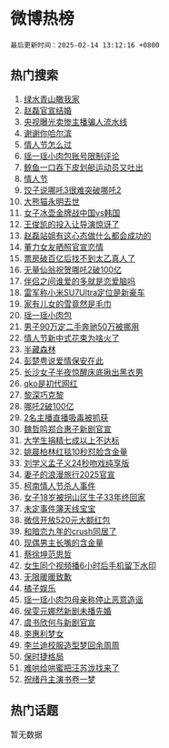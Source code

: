 # 微博热榜

`最后更新时间：2025-02-14 13:12:16 +0800`

## 热门搜索

1. [绿水青山瞰我家](https://m.weibo.cn/search?containerid=100103type%3D1%26t%3D10%26q%3D%23%E7%BB%BF%E6%B0%B4%E9%9D%92%E5%B1%B1%E7%9E%B0%E6%88%91%E5%AE%B6%23&stream_entry_id=51&isnewpage=1&extparam=seat%3D1%26cate%3D10103%26q%3D%2523%25E7%25BB%25BF%25E6%25B0%25B4%25E9%259D%2592%25E5%25B1%25B1%25E7%259E%25B0%25E6%2588%2591%25E5%25AE%25B6%2523%26pos%3D0%26stream_entry_id%3D51%26c_type%3D51%26filter_type%3Drealtimehot%26dgr%3D0%26display_time%3D1739509935%26pre_seqid%3D17395099354600233775144)
1. [赵磊官宣结婚](https://m.weibo.cn/search?containerid=100103type%3D1%26t%3D10%26q%3D%23%E8%B5%B5%E7%A3%8A%E5%AE%98%E5%AE%A3%E7%BB%93%E5%A9%9A%23&stream_entry_id=31&isnewpage=1&extparam=seat%3D1%26cate%3D5001%26q%3D%2523%25E8%25B5%25B5%25E7%25A3%258A%25E5%25AE%2598%25E5%25AE%25A3%25E7%25BB%2593%25E5%25A9%259A%2523%26realpos%3D1%26dgr%3D0%26stream_entry_id%3D31%26flag%3D4%26pos%3D0%26filter_type%3Drealtimehot%26lcate%3D5001%26c_type%3D31%26band_rank%3D1%26display_time%3D1739509935%26pre_seqid%3D17395099354600233775144)
1. [央视曝光卖惨主播骗人流水线](https://m.weibo.cn/search?containerid=100103type%3D1%26t%3D10%26q%3D%23%E5%A4%AE%E8%A7%86%E6%9B%9D%E5%85%89%E5%8D%96%E6%83%A8%E4%B8%BB%E6%92%AD%E9%AA%97%E4%BA%BA%E6%B5%81%E6%B0%B4%E7%BA%BF%23&stream_entry_id=31&isnewpage=1&extparam=seat%3D1%26cate%3D5001%26q%3D%2523%25E5%25A4%25AE%25E8%25A7%2586%25E6%259B%259D%25E5%2585%2589%25E5%258D%2596%25E6%2583%25A8%25E4%25B8%25BB%25E6%2592%25AD%25E9%25AA%2597%25E4%25BA%25BA%25E6%25B5%2581%25E6%25B0%25B4%25E7%25BA%25BF%2523%26realpos%3D2%26dgr%3D0%26stream_entry_id%3D31%26flag%3D0%26pos%3D1%26filter_type%3Drealtimehot%26lcate%3D5001%26c_type%3D31%26band_rank%3D2%26display_time%3D1739509935%26pre_seqid%3D17395099354600233775144)
1. [谢谢你哈尔滨](https://m.weibo.cn/search?containerid=100103type%3D1%26t%3D10%26q%3D%23%E8%B0%A2%E8%B0%A2%E4%BD%A0%E5%93%88%E5%B0%94%E6%BB%A8%23&stream_entry_id=31&isnewpage=1&extparam=seat%3D1%26cate%3D5001%26q%3D%2523%25E8%25B0%25A2%25E8%25B0%25A2%25E4%25BD%25A0%25E5%2593%2588%25E5%25B0%2594%25E6%25BB%25A8%2523%26realpos%3D3%26dgr%3D0%26stream_entry_id%3D31%26flag%3D0%26pos%3D2%26filter_type%3Drealtimehot%26lcate%3D5001%26c_type%3D31%26band_rank%3D3%26display_time%3D1739509935%26pre_seqid%3D17395099354600233775144)
1. [情人节怎么过](https://m.weibo.cn/search?containerid=100103type%3D1%26t%3D10%26q%3D%23%E6%83%85%E4%BA%BA%E8%8A%82%E6%80%8E%E4%B9%88%E8%BF%87%23&stream_entry_id=31&isnewpage=1&extparam=seat%3D1%26cate%3D5001%26q%3D%2523%25E6%2583%2585%25E4%25BA%25BA%25E8%258A%2582%25E6%2580%258E%25E4%25B9%2588%25E8%25BF%2587%2523%26is_ad_pos%3D1%26stream_entry_id%3D31%26adid%3D275812%26c_type%3D31%26pos%3D3%26dgr%3D0%26lcate%3D5001%26filter_type%3Drealtimehot%26band_rank%3D4%26display_time%3D1739509935%26pre_seqid%3D17395099354600233775144)
1. [瑶一瑶小肉包账号限制评论](https://m.weibo.cn/search?containerid=100103type%3D1%26t%3D10%26q%3D%23%E7%91%B6%E4%B8%80%E7%91%B6%E5%B0%8F%E8%82%89%E5%8C%85%E8%B4%A6%E5%8F%B7%E9%99%90%E5%88%B6%E8%AF%84%E8%AE%BA%23&stream_entry_id=31&isnewpage=1&extparam=seat%3D1%26cate%3D5001%26q%3D%2523%25E7%2591%25B6%25E4%25B8%2580%25E7%2591%25B6%25E5%25B0%258F%25E8%2582%2589%25E5%258C%2585%25E8%25B4%25A6%25E5%258F%25B7%25E9%2599%2590%25E5%2588%25B6%25E8%25AF%2584%25E8%25AE%25BA%2523%26realpos%3D4%26dgr%3D0%26stream_entry_id%3D31%26flag%3D1%26pos%3D4%26filter_type%3Drealtimehot%26lcate%3D5001%26c_type%3D31%26band_rank%3D4%26display_time%3D1739509935%26pre_seqid%3D17395099354600233775144)
1. [鲸鱼一口吞下皮划艇运动员又吐出](https://m.weibo.cn/search?containerid=100103type%3D1%26t%3D10%26q%3D%23%E9%B2%B8%E9%B1%BC%E4%B8%80%E5%8F%A3%E5%90%9E%E4%B8%8B%E7%9A%AE%E5%88%92%E8%89%87%E8%BF%90%E5%8A%A8%E5%91%98%E5%8F%88%E5%90%90%E5%87%BA%23&stream_entry_id=31&isnewpage=1&extparam=seat%3D1%26cate%3D5001%26q%3D%2523%25E9%25B2%25B8%25E9%25B1%25BC%25E4%25B8%2580%25E5%258F%25A3%25E5%2590%259E%25E4%25B8%258B%25E7%259A%25AE%25E5%2588%2592%25E8%2589%2587%25E8%25BF%2590%25E5%258A%25A8%25E5%2591%2598%25E5%258F%2588%25E5%2590%2590%25E5%2587%25BA%2523%26realpos%3D5%26dgr%3D0%26stream_entry_id%3D31%26flag%3D1%26pos%3D5%26filter_type%3Drealtimehot%26lcate%3D5001%26c_type%3D31%26band_rank%3D5%26display_time%3D1739509935%26pre_seqid%3D17395099354600233775144)
1. [情人节](https://m.weibo.cn/search?containerid=100103type%3D1%26t%3D10%26q%3D%E6%83%85%E4%BA%BA%E8%8A%82&stream_entry_id=31&isnewpage=1&extparam=seat%3D1%26cate%3D5001%26q%3D%25E6%2583%2585%25E4%25BA%25BA%25E8%258A%2582%26realpos%3D6%26dgr%3D0%26stream_entry_id%3D31%26flag%3D16%26pos%3D6%26filter_type%3Drealtimehot%26lcate%3D5001%26c_type%3D31%26band_rank%3D6%26display_time%3D1739509935%26pre_seqid%3D17395099354600233775144)
1. [饺子说哪吒3很难突破哪吒2](https://m.weibo.cn/search?containerid=100103type%3D1%26t%3D10%26q%3D%23%E9%A5%BA%E5%AD%90%E8%AF%B4%E5%93%AA%E5%90%923%E5%BE%88%E9%9A%BE%E7%AA%81%E7%A0%B4%E5%93%AA%E5%90%922%23&stream_entry_id=31&isnewpage=1&extparam=seat%3D1%26cate%3D5001%26q%3D%2523%25E9%25A5%25BA%25E5%25AD%2590%25E8%25AF%25B4%25E5%2593%25AA%25E5%2590%25923%25E5%25BE%2588%25E9%259A%25BE%25E7%25AA%2581%25E7%25A0%25B4%25E5%2593%25AA%25E5%2590%25922%2523%26realpos%3D7%26dgr%3D0%26stream_entry_id%3D31%26flag%3D2%26pos%3D7%26filter_type%3Drealtimehot%26lcate%3D5001%26c_type%3D31%26band_rank%3D7%26display_time%3D1739509935%26pre_seqid%3D17395099354600233775144)
1. [大熊猫永明去世](https://m.weibo.cn/search?containerid=100103type%3D1%26t%3D10%26q%3D%23%E5%A4%A7%E7%86%8A%E7%8C%AB%E6%B0%B8%E6%98%8E%E5%8E%BB%E4%B8%96%23&stream_entry_id=31&isnewpage=1&extparam=seat%3D1%26cate%3D5001%26q%3D%2523%25E5%25A4%25A7%25E7%2586%258A%25E7%258C%25AB%25E6%25B0%25B8%25E6%2598%258E%25E5%258E%25BB%25E4%25B8%2596%2523%26realpos%3D8%26dgr%3D0%26stream_entry_id%3D31%26flag%3D1%26pos%3D8%26filter_type%3Drealtimehot%26lcate%3D5001%26c_type%3D31%26band_rank%3D8%26display_time%3D1739509935%26pre_seqid%3D17395099354600233775144)
1. [女子冰壶金牌战中国vs韩国](https://m.weibo.cn/search?containerid=100103type%3D1%26t%3D10%26q%3D%23%E5%A5%B3%E5%AD%90%E5%86%B0%E5%A3%B6%E9%87%91%E7%89%8C%E6%88%98%E4%B8%AD%E5%9B%BDvs%E9%9F%A9%E5%9B%BD%23&stream_entry_id=31&isnewpage=1&extparam=seat%3D1%26cate%3D5001%26q%3D%2523%25E5%25A5%25B3%25E5%25AD%2590%25E5%2586%25B0%25E5%25A3%25B6%25E9%2587%2591%25E7%2589%258C%25E6%2588%2598%25E4%25B8%25AD%25E5%259B%25BDvs%25E9%259F%25A9%25E5%259B%25BD%2523%26realpos%3D9%26dgr%3D0%26stream_entry_id%3D31%26flag%3D1%26pos%3D9%26filter_type%3Drealtimehot%26lcate%3D5001%26c_type%3D31%26band_rank%3D9%26display_time%3D1739509935%26pre_seqid%3D17395099354600233775144)
1. [王俊凯的投入让导演惊讶了](https://m.weibo.cn/search?containerid=100103type%3D1%26t%3D10%26q%3D%23%E7%8E%8B%E4%BF%8A%E5%87%AF%E7%9A%84%E6%8A%95%E5%85%A5%E8%AE%A9%E5%AF%BC%E6%BC%94%E6%83%8A%E8%AE%B6%E4%BA%86%23&stream_entry_id=31&isnewpage=1&extparam=seat%3D1%26cate%3D5001%26q%3D%2523%25E7%258E%258B%25E4%25BF%258A%25E5%2587%25AF%25E7%259A%2584%25E6%258A%2595%25E5%2585%25A5%25E8%25AE%25A9%25E5%25AF%25BC%25E6%25BC%2594%25E6%2583%258A%25E8%25AE%25B6%25E4%25BA%2586%2523%26realpos%3D10%26dgr%3D0%26stream_entry_id%3D31%26flag%3D1%26pos%3D10%26filter_type%3Drealtimehot%26lcate%3D5001%26c_type%3D31%26band_rank%3D10%26display_time%3D1739509935%26pre_seqid%3D17395099354600233775144)
1. [赵磊站姐有这心态做什么都会成功的](https://m.weibo.cn/search?containerid=100103type%3D1%26t%3D10%26q%3D%23%E8%B5%B5%E7%A3%8A%E7%AB%99%E5%A7%90%E6%9C%89%E8%BF%99%E5%BF%83%E6%80%81%E5%81%9A%E4%BB%80%E4%B9%88%E9%83%BD%E4%BC%9A%E6%88%90%E5%8A%9F%E7%9A%84%23&stream_entry_id=31&isnewpage=1&extparam=seat%3D1%26cate%3D5001%26q%3D%2523%25E8%25B5%25B5%25E7%25A3%258A%25E7%25AB%2599%25E5%25A7%2590%25E6%259C%2589%25E8%25BF%2599%25E5%25BF%2583%25E6%2580%2581%25E5%2581%259A%25E4%25BB%2580%25E4%25B9%2588%25E9%2583%25BD%25E4%25BC%259A%25E6%2588%2590%25E5%258A%259F%25E7%259A%2584%2523%26realpos%3D11%26dgr%3D0%26stream_entry_id%3D31%26flag%3D1%26pos%3D11%26filter_type%3Drealtimehot%26lcate%3D5001%26c_type%3D31%26band_rank%3D11%26display_time%3D1739509935%26pre_seqid%3D17395099354600233775144)
1. [董力女友晒照官宣恋情](https://m.weibo.cn/search?containerid=100103type%3D1%26t%3D10%26q%3D%23%E8%91%A3%E5%8A%9B%E5%A5%B3%E5%8F%8B%E6%99%92%E7%85%A7%E5%AE%98%E5%AE%A3%E6%81%8B%E6%83%85%23&stream_entry_id=31&isnewpage=1&extparam=seat%3D1%26cate%3D5001%26q%3D%2523%25E8%2591%25A3%25E5%258A%259B%25E5%25A5%25B3%25E5%258F%258B%25E6%2599%2592%25E7%2585%25A7%25E5%25AE%2598%25E5%25AE%25A3%25E6%2581%258B%25E6%2583%2585%2523%26realpos%3D12%26dgr%3D0%26stream_entry_id%3D31%26flag%3D1%26pos%3D12%26filter_type%3Drealtimehot%26lcate%3D5001%26c_type%3D31%26band_rank%3D12%26display_time%3D1739509935%26pre_seqid%3D17395099354600233775144)
1. [票房破百亿后找不到太乙真人了](https://m.weibo.cn/search?containerid=100103type%3D1%26t%3D10%26q%3D%23%E7%A5%A8%E6%88%BF%E7%A0%B4%E7%99%BE%E4%BA%BF%E5%90%8E%E6%89%BE%E4%B8%8D%E5%88%B0%E5%A4%AA%E4%B9%99%E7%9C%9F%E4%BA%BA%E4%BA%86%23&stream_entry_id=31&isnewpage=1&extparam=seat%3D1%26cate%3D5001%26q%3D%2523%25E7%25A5%25A8%25E6%2588%25BF%25E7%25A0%25B4%25E7%2599%25BE%25E4%25BA%25BF%25E5%2590%258E%25E6%2589%25BE%25E4%25B8%258D%25E5%2588%25B0%25E5%25A4%25AA%25E4%25B9%2599%25E7%259C%259F%25E4%25BA%25BA%25E4%25BA%2586%2523%26realpos%3D13%26dgr%3D0%26stream_entry_id%3D31%26flag%3D2%26pos%3D13%26filter_type%3Drealtimehot%26lcate%3D5001%26c_type%3D31%26band_rank%3D13%26display_time%3D1739509935%26pre_seqid%3D17395099354600233775144)
1. [无量仙翁祝贺哪吒2破100亿](https://m.weibo.cn/search?containerid=100103type%3D1%26t%3D10%26q%3D%23%E6%97%A0%E9%87%8F%E4%BB%99%E7%BF%81%E7%A5%9D%E8%B4%BA%E5%93%AA%E5%90%922%E7%A0%B4100%E4%BA%BF%23&stream_entry_id=31&isnewpage=1&extparam=seat%3D1%26cate%3D5001%26q%3D%2523%25E6%2597%25A0%25E9%2587%258F%25E4%25BB%2599%25E7%25BF%2581%25E7%25A5%259D%25E8%25B4%25BA%25E5%2593%25AA%25E5%2590%25922%25E7%25A0%25B4100%25E4%25BA%25BF%2523%26realpos%3D14%26dgr%3D0%26stream_entry_id%3D31%26flag%3D1%26pos%3D14%26filter_type%3Drealtimehot%26lcate%3D5001%26c_type%3D31%26band_rank%3D14%26display_time%3D1739509935%26pre_seqid%3D17395099354600233775144)
1. [伴侣之间谁爱的多就是恋爱脑吗](https://m.weibo.cn/search?containerid=100103type%3D1%26t%3D10%26q%3D%23%E4%BC%B4%E4%BE%A3%E4%B9%8B%E9%97%B4%E8%B0%81%E7%88%B1%E7%9A%84%E5%A4%9A%E5%B0%B1%E6%98%AF%E6%81%8B%E7%88%B1%E8%84%91%E5%90%97%23&stream_entry_id=31&isnewpage=1&extparam=seat%3D1%26cate%3D5001%26q%3D%2523%25E4%25BC%25B4%25E4%25BE%25A3%25E4%25B9%258B%25E9%2597%25B4%25E8%25B0%2581%25E7%2588%25B1%25E7%259A%2584%25E5%25A4%259A%25E5%25B0%25B1%25E6%2598%25AF%25E6%2581%258B%25E7%2588%25B1%25E8%2584%2591%25E5%2590%2597%2523%26realpos%3D15%26dgr%3D0%26stream_entry_id%3D31%26flag%3D1%26pos%3D15%26filter_type%3Drealtimehot%26lcate%3D5001%26c_type%3D31%26band_rank%3D15%26display_time%3D1739509935%26pre_seqid%3D17395099354600233775144)
1. [雷军称小米SU7Ultra定位是新豪车](https://m.weibo.cn/search?containerid=100103type%3D1%26t%3D10%26q%3D%23%E9%9B%B7%E5%86%9B%E7%A7%B0%E5%B0%8F%E7%B1%B3SU7Ultra%E5%AE%9A%E4%BD%8D%E6%98%AF%E6%96%B0%E8%B1%AA%E8%BD%A6%23&stream_entry_id=31&isnewpage=1&extparam=seat%3D1%26cate%3D5001%26q%3D%2523%25E9%259B%25B7%25E5%2586%259B%25E7%25A7%25B0%25E5%25B0%258F%25E7%25B1%25B3SU7Ultra%25E5%25AE%259A%25E4%25BD%258D%25E6%2598%25AF%25E6%2596%25B0%25E8%25B1%25AA%25E8%25BD%25A6%2523%26realpos%3D16%26dgr%3D0%26adid%3D276034%26flag%3D1%26stream_entry_id%3D31%26filter_type%3Drealtimehot%26pos%3D16%26c_type%3D31%26lcate%3D5001%26band_rank%3D16%26display_time%3D1739509935%26pre_seqid%3D17395099354600233775144)
1. [家有儿女的雪竟然是毛巾](https://m.weibo.cn/search?containerid=100103type%3D1%26t%3D10%26q%3D%23%E5%AE%B6%E6%9C%89%E5%84%BF%E5%A5%B3%E7%9A%84%E9%9B%AA%E7%AB%9F%E7%84%B6%E6%98%AF%E6%AF%9B%E5%B7%BE%23&stream_entry_id=31&isnewpage=1&extparam=seat%3D1%26cate%3D5001%26q%3D%2523%25E5%25AE%25B6%25E6%259C%2589%25E5%2584%25BF%25E5%25A5%25B3%25E7%259A%2584%25E9%259B%25AA%25E7%25AB%259F%25E7%2584%25B6%25E6%2598%25AF%25E6%25AF%259B%25E5%25B7%25BE%2523%26realpos%3D17%26dgr%3D0%26stream_entry_id%3D31%26flag%3D2%26pos%3D17%26filter_type%3Drealtimehot%26lcate%3D5001%26c_type%3D31%26band_rank%3D17%26display_time%3D1739509935%26pre_seqid%3D17395099354600233775144)
1. [瑶一瑶小肉包](https://m.weibo.cn/search?containerid=100103type%3D1%26t%3D10%26q%3D%E7%91%B6%E4%B8%80%E7%91%B6%E5%B0%8F%E8%82%89%E5%8C%85&stream_entry_id=31&isnewpage=1&extparam=seat%3D1%26cate%3D5001%26q%3D%25E7%2591%25B6%25E4%25B8%2580%25E7%2591%25B6%25E5%25B0%258F%25E8%2582%2589%25E5%258C%2585%26realpos%3D18%26dgr%3D0%26stream_entry_id%3D31%26flag%3D0%26pos%3D18%26filter_type%3Drealtimehot%26lcate%3D5001%26c_type%3D31%26band_rank%3D18%26display_time%3D1739509935%26pre_seqid%3D17395099354600233775144)
1. [男子90万定二手奔驰50万被挪用](https://m.weibo.cn/search?containerid=100103type%3D1%26t%3D10%26q%3D%23%E7%94%B7%E5%AD%9090%E4%B8%87%E5%AE%9A%E4%BA%8C%E6%89%8B%E5%A5%94%E9%A9%B050%E4%B8%87%E8%A2%AB%E6%8C%AA%E7%94%A8%23&stream_entry_id=31&isnewpage=1&extparam=seat%3D1%26cate%3D5001%26q%3D%2523%25E7%2594%25B7%25E5%25AD%259090%25E4%25B8%2587%25E5%25AE%259A%25E4%25BA%258C%25E6%2589%258B%25E5%25A5%2594%25E9%25A9%25B050%25E4%25B8%2587%25E8%25A2%25AB%25E6%258C%25AA%25E7%2594%25A8%2523%26realpos%3D19%26dgr%3D0%26stream_entry_id%3D31%26flag%3D1%26pos%3D19%26filter_type%3Drealtimehot%26lcate%3D5001%26c_type%3D31%26band_rank%3D19%26display_time%3D1739509935%26pre_seqid%3D17395099354600233775144)
1. [情人节新中式花束为啥火了](https://m.weibo.cn/search?containerid=100103type%3D1%26t%3D10%26q%3D%23%E6%83%85%E4%BA%BA%E8%8A%82%E6%96%B0%E4%B8%AD%E5%BC%8F%E8%8A%B1%E6%9D%9F%E4%B8%BA%E5%95%A5%E7%81%AB%E4%BA%86%23&stream_entry_id=31&isnewpage=1&extparam=seat%3D1%26cate%3D5001%26q%3D%2523%25E6%2583%2585%25E4%25BA%25BA%25E8%258A%2582%25E6%2596%25B0%25E4%25B8%25AD%25E5%25BC%258F%25E8%258A%25B1%25E6%259D%259F%25E4%25B8%25BA%25E5%2595%25A5%25E7%2581%25AB%25E4%25BA%2586%2523%26realpos%3D20%26dgr%3D0%26adid%3D275926%26flag%3D1%26stream_entry_id%3D31%26filter_type%3Drealtimehot%26pos%3D20%26c_type%3D31%26lcate%3D5001%26band_rank%3D20%26display_time%3D1739509935%26pre_seqid%3D17395099354600233775144)
1. [半藏森林](https://m.weibo.cn/search?containerid=100103type%3D1%26t%3D10%26q%3D%E5%8D%8A%E8%97%8F%E6%A3%AE%E6%9E%97&stream_entry_id=31&isnewpage=1&extparam=seat%3D1%26cate%3D5001%26q%3D%25E5%258D%258A%25E8%2597%258F%25E6%25A3%25AE%25E6%259E%2597%26realpos%3D21%26dgr%3D0%26stream_entry_id%3D31%26flag%3D1%26pos%3D21%26filter_type%3Drealtimehot%26lcate%3D5001%26c_type%3D31%26band_rank%3D21%26display_time%3D1739509935%26pre_seqid%3D17395099354600233775144)
1. [彭楚粤说爱情保安在此](https://m.weibo.cn/search?containerid=100103type%3D1%26t%3D10%26q%3D%23%E5%BD%AD%E6%A5%9A%E7%B2%A4%E8%AF%B4%E7%88%B1%E6%83%85%E4%BF%9D%E5%AE%89%E5%9C%A8%E6%AD%A4%23&stream_entry_id=31&isnewpage=1&extparam=seat%3D1%26cate%3D5001%26q%3D%2523%25E5%25BD%25AD%25E6%25A5%259A%25E7%25B2%25A4%25E8%25AF%25B4%25E7%2588%25B1%25E6%2583%2585%25E4%25BF%259D%25E5%25AE%2589%25E5%259C%25A8%25E6%25AD%25A4%2523%26realpos%3D22%26dgr%3D0%26stream_entry_id%3D31%26flag%3D1%26pos%3D22%26filter_type%3Drealtimehot%26lcate%3D5001%26c_type%3D31%26band_rank%3D22%26display_time%3D1739509935%26pre_seqid%3D17395099354600233775144)
1. [长沙女子半夜惊醒床底揪出黑衣男](https://m.weibo.cn/search?containerid=100103type%3D1%26t%3D10%26q%3D%23%E9%95%BF%E6%B2%99%E5%A5%B3%E5%AD%90%E5%8D%8A%E5%A4%9C%E6%83%8A%E9%86%92%E5%BA%8A%E5%BA%95%E6%8F%AA%E5%87%BA%E9%BB%91%E8%A1%A3%E7%94%B7%23&stream_entry_id=31&isnewpage=1&extparam=seat%3D1%26cate%3D5001%26q%3D%2523%25E9%2595%25BF%25E6%25B2%2599%25E5%25A5%25B3%25E5%25AD%2590%25E5%258D%258A%25E5%25A4%259C%25E6%2583%258A%25E9%2586%2592%25E5%25BA%258A%25E5%25BA%2595%25E6%258F%25AA%25E5%2587%25BA%25E9%25BB%2591%25E8%25A1%25A3%25E7%2594%25B7%2523%26realpos%3D23%26dgr%3D0%26stream_entry_id%3D31%26flag%3D1%26pos%3D23%26filter_type%3Drealtimehot%26lcate%3D5001%26c_type%3D31%26band_rank%3D23%26display_time%3D1739509935%26pre_seqid%3D17395099354600233775144)
1. [qko是初代网红](https://m.weibo.cn/search?containerid=100103type%3D1%26t%3D10%26q%3D%23qko%E6%98%AF%E5%88%9D%E4%BB%A3%E7%BD%91%E7%BA%A2%23&stream_entry_id=31&isnewpage=1&extparam=seat%3D1%26cate%3D5001%26q%3D%2523qko%25E6%2598%25AF%25E5%2588%259D%25E4%25BB%25A3%25E7%25BD%2591%25E7%25BA%25A2%2523%26realpos%3D24%26dgr%3D0%26stream_entry_id%3D31%26flag%3D0%26pos%3D24%26filter_type%3Drealtimehot%26lcate%3D5001%26c_type%3D31%26band_rank%3D24%26display_time%3D1739509935%26pre_seqid%3D17395099354600233775144)
1. [黎深巧克黎](https://m.weibo.cn/search?containerid=100103type%3D1%26t%3D10%26q%3D%E9%BB%8E%E6%B7%B1%E5%B7%A7%E5%85%8B%E9%BB%8E&stream_entry_id=31&isnewpage=1&extparam=seat%3D1%26cate%3D5001%26q%3D%25E9%25BB%258E%25E6%25B7%25B1%25E5%25B7%25A7%25E5%2585%258B%25E9%25BB%258E%26realpos%3D25%26dgr%3D0%26stream_entry_id%3D31%26flag%3D1%26pos%3D25%26filter_type%3Drealtimehot%26lcate%3D5001%26c_type%3D31%26band_rank%3D25%26display_time%3D1739509935%26pre_seqid%3D17395099354600233775144)
1. [哪吒2破100亿](https://m.weibo.cn/search?containerid=100103type%3D1%26t%3D10%26q%3D%23%E5%93%AA%E5%90%922%E7%A0%B4100%E4%BA%BF%23&stream_entry_id=31&isnewpage=1&extparam=seat%3D1%26cate%3D5001%26q%3D%2523%25E5%2593%25AA%25E5%2590%25922%25E7%25A0%25B4100%25E4%25BA%25BF%2523%26realpos%3D26%26dgr%3D0%26stream_entry_id%3D31%26flag%3D0%26pos%3D26%26filter_type%3Drealtimehot%26lcate%3D5001%26c_type%3D31%26band_rank%3D26%26display_time%3D1739509935%26pre_seqid%3D17395099354600233775144)
1. [2名主播直播吸毒被抓获](https://m.weibo.cn/search?containerid=100103type%3D1%26t%3D10%26q%3D%232%E5%90%8D%E4%B8%BB%E6%92%AD%E7%9B%B4%E6%92%AD%E5%90%B8%E6%AF%92%E8%A2%AB%E6%8A%93%E8%8E%B7%23&stream_entry_id=31&isnewpage=1&extparam=seat%3D1%26cate%3D5001%26q%3D%25232%25E5%2590%258D%25E4%25B8%25BB%25E6%2592%25AD%25E7%259B%25B4%25E6%2592%25AD%25E5%2590%25B8%25E6%25AF%2592%25E8%25A2%25AB%25E6%258A%2593%25E8%258E%25B7%2523%26realpos%3D27%26dgr%3D0%26stream_entry_id%3D31%26flag%3D0%26pos%3D27%26filter_type%3Drealtimehot%26lcate%3D5001%26c_type%3D31%26band_rank%3D27%26display_time%3D1739509935%26pre_seqid%3D17395099354600233775144)
1. [魏哲鸣郑合惠子新剧官宣](https://m.weibo.cn/search?containerid=100103type%3D1%26t%3D10%26q%3D%23%E9%AD%8F%E5%93%B2%E9%B8%A3%E9%83%91%E5%90%88%E6%83%A0%E5%AD%90%E6%96%B0%E5%89%A7%E5%AE%98%E5%AE%A3%23&stream_entry_id=31&isnewpage=1&extparam=seat%3D1%26cate%3D5001%26q%3D%2523%25E9%25AD%258F%25E5%2593%25B2%25E9%25B8%25A3%25E9%2583%2591%25E5%2590%2588%25E6%2583%25A0%25E5%25AD%2590%25E6%2596%25B0%25E5%2589%25A7%25E5%25AE%2598%25E5%25AE%25A3%2523%26realpos%3D28%26dgr%3D0%26stream_entry_id%3D31%26flag%3D1%26pos%3D28%26filter_type%3Drealtimehot%26lcate%3D5001%26c_type%3D31%26band_rank%3D28%26display_time%3D1739509935%26pre_seqid%3D17395099354600233775144)
1. [大学生捐精七成以上不达标](https://m.weibo.cn/search?containerid=100103type%3D1%26t%3D10%26q%3D%23%E5%A4%A7%E5%AD%A6%E7%94%9F%E6%8D%90%E7%B2%BE%E4%B8%83%E6%88%90%E4%BB%A5%E4%B8%8A%E4%B8%8D%E8%BE%BE%E6%A0%87%23&stream_entry_id=31&isnewpage=1&extparam=seat%3D1%26cate%3D5001%26q%3D%2523%25E5%25A4%25A7%25E5%25AD%25A6%25E7%2594%259F%25E6%258D%2590%25E7%25B2%25BE%25E4%25B8%2583%25E6%2588%2590%25E4%25BB%25A5%25E4%25B8%258A%25E4%25B8%258D%25E8%25BE%25BE%25E6%25A0%2587%2523%26realpos%3D29%26dgr%3D0%26stream_entry_id%3D31%26flag%3D0%26pos%3D29%26filter_type%3Drealtimehot%26lcate%3D5001%26c_type%3D31%26band_rank%3D29%26display_time%3D1739509935%26pre_seqid%3D17395099354600233775144)
1. [姚晨柏林红毯10秒怼脸含金量](https://m.weibo.cn/search?containerid=100103type%3D1%26t%3D10%26q%3D%E5%A7%9A%E6%99%A8%E6%9F%8F%E6%9E%97%E7%BA%A2%E6%AF%AF10%E7%A7%92%E6%80%BC%E8%84%B8%E5%90%AB%E9%87%91%E9%87%8F&stream_entry_id=31&isnewpage=1&extparam=seat%3D1%26cate%3D5001%26q%3D%25E5%25A7%259A%25E6%2599%25A8%25E6%259F%258F%25E6%259E%2597%25E7%25BA%25A2%25E6%25AF%25AF10%25E7%25A7%2592%25E6%2580%25BC%25E8%2584%25B8%25E5%2590%25AB%25E9%2587%2591%25E9%2587%258F%26realpos%3D30%26dgr%3D0%26stream_entry_id%3D31%26flag%3D1%26pos%3D30%26filter_type%3Drealtimehot%26lcate%3D5001%26c_type%3D31%26band_rank%3D30%26display_time%3D1739509935%26pre_seqid%3D17395099354600233775144)
1. [刘学义孟子义24秒吻戏纯享版](https://m.weibo.cn/search?containerid=100103type%3D1%26t%3D10%26q%3D%E5%88%98%E5%AD%A6%E4%B9%89%E5%AD%9F%E5%AD%90%E4%B9%8924%E7%A7%92%E5%90%BB%E6%88%8F%E7%BA%AF%E4%BA%AB%E7%89%88&stream_entry_id=31&isnewpage=1&extparam=seat%3D1%26cate%3D5001%26q%3D%25E5%2588%2598%25E5%25AD%25A6%25E4%25B9%2589%25E5%25AD%259F%25E5%25AD%2590%25E4%25B9%258924%25E7%25A7%2592%25E5%2590%25BB%25E6%2588%258F%25E7%25BA%25AF%25E4%25BA%25AB%25E7%2589%2588%26realpos%3D31%26dgr%3D0%26stream_entry_id%3D31%26flag%3D1%26pos%3D31%26filter_type%3Drealtimehot%26lcate%3D5001%26c_type%3D31%26band_rank%3D31%26display_time%3D1739509935%26pre_seqid%3D17395099354600233775144)
1. [妻子的浪漫旅行2025官宣](https://m.weibo.cn/search?containerid=100103type%3D1%26t%3D10%26q%3D%23%E5%A6%BB%E5%AD%90%E7%9A%84%E6%B5%AA%E6%BC%AB%E6%97%85%E8%A1%8C2025%E5%AE%98%E5%AE%A3%23&stream_entry_id=31&isnewpage=1&extparam=seat%3D1%26cate%3D5001%26q%3D%2523%25E5%25A6%25BB%25E5%25AD%2590%25E7%259A%2584%25E6%25B5%25AA%25E6%25BC%25AB%25E6%2597%2585%25E8%25A1%258C2025%25E5%25AE%2598%25E5%25AE%25A3%2523%26realpos%3D32%26dgr%3D0%26stream_entry_id%3D31%26flag%3D0%26pos%3D32%26filter_type%3Drealtimehot%26lcate%3D5001%26c_type%3D31%26band_rank%3D32%26display_time%3D1739509935%26pre_seqid%3D17395099354600233775144)
1. [柯南情人节杀人事件](https://m.weibo.cn/search?containerid=100103type%3D1%26t%3D10%26q%3D%E6%9F%AF%E5%8D%97%E6%83%85%E4%BA%BA%E8%8A%82%E6%9D%80%E4%BA%BA%E4%BA%8B%E4%BB%B6&stream_entry_id=31&isnewpage=1&extparam=seat%3D1%26cate%3D5001%26q%3D%25E6%259F%25AF%25E5%258D%2597%25E6%2583%2585%25E4%25BA%25BA%25E8%258A%2582%25E6%259D%2580%25E4%25BA%25BA%25E4%25BA%258B%25E4%25BB%25B6%26realpos%3D33%26dgr%3D0%26stream_entry_id%3D31%26flag%3D1%26pos%3D33%26filter_type%3Drealtimehot%26lcate%3D5001%26c_type%3D31%26band_rank%3D33%26display_time%3D1739509935%26pre_seqid%3D17395099354600233775144)
1. [女子18岁被拐山区生子33年终回家](https://m.weibo.cn/search?containerid=100103type%3D1%26t%3D10%26q%3D%23%E5%A5%B3%E5%AD%9018%E5%B2%81%E8%A2%AB%E6%8B%90%E5%B1%B1%E5%8C%BA%E7%94%9F%E5%AD%9033%E5%B9%B4%E7%BB%88%E5%9B%9E%E5%AE%B6%23&stream_entry_id=31&isnewpage=1&extparam=seat%3D1%26cate%3D5001%26q%3D%2523%25E5%25A5%25B3%25E5%25AD%259018%25E5%25B2%2581%25E8%25A2%25AB%25E6%258B%2590%25E5%25B1%25B1%25E5%258C%25BA%25E7%2594%259F%25E5%25AD%259033%25E5%25B9%25B4%25E7%25BB%2588%25E5%259B%259E%25E5%25AE%25B6%2523%26realpos%3D34%26dgr%3D0%26stream_entry_id%3D31%26flag%3D1%26pos%3D34%26filter_type%3Drealtimehot%26lcate%3D5001%26c_type%3D31%26band_rank%3D34%26display_time%3D1739509935%26pre_seqid%3D17395099354600233775144)
1. [未定事件簿天线宝宝](https://m.weibo.cn/search?containerid=100103type%3D1%26t%3D10%26q%3D%23%E6%9C%AA%E5%AE%9A%E4%BA%8B%E4%BB%B6%E7%B0%BF%E5%A4%A9%E7%BA%BF%E5%AE%9D%E5%AE%9D%23&stream_entry_id=31&isnewpage=1&extparam=seat%3D1%26cate%3D5001%26q%3D%2523%25E6%259C%25AA%25E5%25AE%259A%25E4%25BA%258B%25E4%25BB%25B6%25E7%25B0%25BF%25E5%25A4%25A9%25E7%25BA%25BF%25E5%25AE%259D%25E5%25AE%259D%2523%26realpos%3D35%26dgr%3D0%26stream_entry_id%3D31%26flag%3D1%26pos%3D35%26filter_type%3Drealtimehot%26lcate%3D5001%26c_type%3D31%26band_rank%3D35%26display_time%3D1739509935%26pre_seqid%3D17395099354600233775144)
1. [微信开放520元大额红包](https://m.weibo.cn/search?containerid=100103type%3D1%26t%3D10%26q%3D%23%E5%BE%AE%E4%BF%A1%E5%BC%80%E6%94%BE520%E5%85%83%E5%A4%A7%E9%A2%9D%E7%BA%A2%E5%8C%85%23&stream_entry_id=31&isnewpage=1&extparam=seat%3D1%26cate%3D5001%26q%3D%2523%25E5%25BE%25AE%25E4%25BF%25A1%25E5%25BC%2580%25E6%2594%25BE520%25E5%2585%2583%25E5%25A4%25A7%25E9%25A2%259D%25E7%25BA%25A2%25E5%258C%2585%2523%26realpos%3D36%26dgr%3D0%26stream_entry_id%3D31%26flag%3D0%26pos%3D36%26filter_type%3Drealtimehot%26lcate%3D5001%26c_type%3D31%26band_rank%3D36%26display_time%3D1739509935%26pre_seqid%3D17395099354600233775144)
1. [和暗恋九年的crush同居了](https://m.weibo.cn/search?containerid=100103type%3D1%26t%3D10%26q%3D%E5%92%8C%E6%9A%97%E6%81%8B%E4%B9%9D%E5%B9%B4%E7%9A%84crush%E5%90%8C%E5%B1%85%E4%BA%86&stream_entry_id=31&isnewpage=1&extparam=seat%3D1%26cate%3D5001%26q%3D%25E5%2592%258C%25E6%259A%2597%25E6%2581%258B%25E4%25B9%259D%25E5%25B9%25B4%25E7%259A%2584crush%25E5%2590%258C%25E5%25B1%2585%25E4%25BA%2586%26realpos%3D37%26dgr%3D0%26stream_entry_id%3D31%26flag%3D1%26pos%3D37%26filter_type%3Drealtimehot%26lcate%3D5001%26c_type%3D31%26band_rank%3D37%26display_time%3D1739509935%26pre_seqid%3D17395099354600233775144)
1. [现偶男主长嘴的含金量](https://m.weibo.cn/search?containerid=100103type%3D1%26t%3D10%26q%3D%E7%8E%B0%E5%81%B6%E7%94%B7%E4%B8%BB%E9%95%BF%E5%98%B4%E7%9A%84%E5%90%AB%E9%87%91%E9%87%8F&stream_entry_id=31&isnewpage=1&extparam=seat%3D1%26cate%3D5001%26q%3D%25E7%258E%25B0%25E5%2581%25B6%25E7%2594%25B7%25E4%25B8%25BB%25E9%2595%25BF%25E5%2598%25B4%25E7%259A%2584%25E5%2590%25AB%25E9%2587%2591%25E9%2587%258F%26realpos%3D38%26dgr%3D0%26stream_entry_id%3D31%26flag%3D1%26pos%3D38%26filter_type%3Drealtimehot%26lcate%3D5001%26c_type%3D31%26band_rank%3D38%26display_time%3D1739509935%26pre_seqid%3D17395099354600233775144)
1. [蔡徐坤范思哲](https://m.weibo.cn/search?containerid=100103type%3D1%26t%3D10%26q%3D%E8%94%A1%E5%BE%90%E5%9D%A4%E8%8C%83%E6%80%9D%E5%93%B2&stream_entry_id=31&isnewpage=1&extparam=seat%3D1%26cate%3D5001%26q%3D%25E8%2594%25A1%25E5%25BE%2590%25E5%259D%25A4%25E8%258C%2583%25E6%2580%259D%25E5%2593%25B2%26realpos%3D39%26dgr%3D0%26stream_entry_id%3D31%26flag%3D1%26pos%3D39%26filter_type%3Drealtimehot%26lcate%3D5001%26c_type%3D31%26band_rank%3D39%26display_time%3D1739509935%26pre_seqid%3D17395099354600233775144)
1. [女生同个视频播6小时后手机留下水印](https://m.weibo.cn/search?containerid=100103type%3D1%26t%3D10%26q%3D%23%E5%A5%B3%E7%94%9F%E5%90%8C%E4%B8%AA%E8%A7%86%E9%A2%91%E6%92%AD6%E5%B0%8F%E6%97%B6%E5%90%8E%E6%89%8B%E6%9C%BA%E7%95%99%E4%B8%8B%E6%B0%B4%E5%8D%B0%23&stream_entry_id=31&isnewpage=1&extparam=seat%3D1%26cate%3D5001%26q%3D%2523%25E5%25A5%25B3%25E7%2594%259F%25E5%2590%258C%25E4%25B8%25AA%25E8%25A7%2586%25E9%25A2%2591%25E6%2592%25AD6%25E5%25B0%258F%25E6%2597%25B6%25E5%2590%258E%25E6%2589%258B%25E6%259C%25BA%25E7%2595%2599%25E4%25B8%258B%25E6%25B0%25B4%25E5%258D%25B0%2523%26realpos%3D40%26dgr%3D0%26stream_entry_id%3D31%26flag%3D0%26pos%3D40%26filter_type%3Drealtimehot%26lcate%3D5001%26c_type%3D31%26band_rank%3D40%26display_time%3D1739509935%26pre_seqid%3D17395099354600233775144)
1. [无限暖暖致歉](https://m.weibo.cn/search?containerid=100103type%3D1%26t%3D10%26q%3D%23%E6%97%A0%E9%99%90%E6%9A%96%E6%9A%96%E8%87%B4%E6%AD%89%23&stream_entry_id=31&isnewpage=1&extparam=seat%3D1%26cate%3D5001%26q%3D%2523%25E6%2597%25A0%25E9%2599%2590%25E6%259A%2596%25E6%259A%2596%25E8%2587%25B4%25E6%25AD%2589%2523%26realpos%3D41%26dgr%3D0%26stream_entry_id%3D31%26flag%3D1%26pos%3D41%26filter_type%3Drealtimehot%26lcate%3D5001%26c_type%3D31%26band_rank%3D41%26display_time%3D1739509935%26pre_seqid%3D17395099354600233775144)
1. [橘子娱乐](https://m.weibo.cn/search?containerid=100103type%3D1%26t%3D10%26q%3D%E6%A9%98%E5%AD%90%E5%A8%B1%E4%B9%90&stream_entry_id=31&isnewpage=1&extparam=seat%3D1%26cate%3D5001%26q%3D%25E6%25A9%2598%25E5%25AD%2590%25E5%25A8%25B1%25E4%25B9%2590%26realpos%3D42%26dgr%3D0%26stream_entry_id%3D31%26flag%3D1%26pos%3D42%26filter_type%3Drealtimehot%26lcate%3D5001%26c_type%3D31%26band_rank%3D42%26display_time%3D1739509935%26pre_seqid%3D17395099354600233775144)
1. [瑶一瑶小肉包母亲称停止恶意造谣](https://m.weibo.cn/search?containerid=100103type%3D1%26t%3D10%26q%3D%23%E7%91%B6%E4%B8%80%E7%91%B6%E5%B0%8F%E8%82%89%E5%8C%85%E6%AF%8D%E4%BA%B2%E7%A7%B0%E5%81%9C%E6%AD%A2%E6%81%B6%E6%84%8F%E9%80%A0%E8%B0%A3%23&stream_entry_id=31&isnewpage=1&extparam=seat%3D1%26cate%3D5001%26q%3D%2523%25E7%2591%25B6%25E4%25B8%2580%25E7%2591%25B6%25E5%25B0%258F%25E8%2582%2589%25E5%258C%2585%25E6%25AF%258D%25E4%25BA%25B2%25E7%25A7%25B0%25E5%2581%259C%25E6%25AD%25A2%25E6%2581%25B6%25E6%2584%258F%25E9%2580%25A0%25E8%25B0%25A3%2523%26realpos%3D43%26dgr%3D0%26stream_entry_id%3D31%26flag%3D0%26pos%3D43%26filter_type%3Drealtimehot%26lcate%3D5001%26c_type%3D31%26band_rank%3D43%26display_time%3D1739509935%26pre_seqid%3D17395099354600233775144)
1. [侯雯元娜然新剧未播先婚](https://m.weibo.cn/search?containerid=100103type%3D1%26t%3D10%26q%3D%E4%BE%AF%E9%9B%AF%E5%85%83%E5%A8%9C%E7%84%B6%E6%96%B0%E5%89%A7%E6%9C%AA%E6%92%AD%E5%85%88%E5%A9%9A&stream_entry_id=31&isnewpage=1&extparam=seat%3D1%26cate%3D5001%26q%3D%25E4%25BE%25AF%25E9%259B%25AF%25E5%2585%2583%25E5%25A8%259C%25E7%2584%25B6%25E6%2596%25B0%25E5%2589%25A7%25E6%259C%25AA%25E6%2592%25AD%25E5%2585%2588%25E5%25A9%259A%26realpos%3D44%26dgr%3D0%26stream_entry_id%3D31%26flag%3D1%26pos%3D44%26filter_type%3Drealtimehot%26lcate%3D5001%26c_type%3D31%26band_rank%3D44%26display_time%3D1739509935%26pre_seqid%3D17395099354600233775144)
1. [虞书欣何与新剧官宣](https://m.weibo.cn/search?containerid=100103type%3D1%26t%3D10%26q%3D%23%E8%99%9E%E4%B9%A6%E6%AC%A3%E4%BD%95%E4%B8%8E%E6%96%B0%E5%89%A7%E5%AE%98%E5%AE%A3%23&stream_entry_id=31&isnewpage=1&extparam=seat%3D1%26cate%3D5001%26q%3D%2523%25E8%2599%259E%25E4%25B9%25A6%25E6%25AC%25A3%25E4%25BD%2595%25E4%25B8%258E%25E6%2596%25B0%25E5%2589%25A7%25E5%25AE%2598%25E5%25AE%25A3%2523%26realpos%3D45%26dgr%3D0%26stream_entry_id%3D31%26flag%3D0%26pos%3D45%26filter_type%3Drealtimehot%26lcate%3D5001%26c_type%3D31%26band_rank%3D45%26display_time%3D1739509935%26pre_seqid%3D17395099354600233775144)
1. [李惠利梦女](https://m.weibo.cn/search?containerid=100103type%3D1%26t%3D10%26q%3D%23%E6%9D%8E%E6%83%A0%E5%88%A9%E6%A2%A6%E5%A5%B3%23&stream_entry_id=31&isnewpage=1&extparam=seat%3D1%26cate%3D5001%26q%3D%2523%25E6%259D%258E%25E6%2583%25A0%25E5%2588%25A9%25E6%25A2%25A6%25E5%25A5%25B3%2523%26realpos%3D46%26dgr%3D0%26stream_entry_id%3D31%26flag%3D0%26pos%3D46%26filter_type%3Drealtimehot%26lcate%3D5001%26c_type%3D31%26band_rank%3D46%26display_time%3D1739509935%26pre_seqid%3D17395099354600233775144)
1. [李兰迪校服造型梦回余周周](https://m.weibo.cn/search?containerid=100103type%3D1%26t%3D10%26q%3D%E6%9D%8E%E5%85%B0%E8%BF%AA%E6%A0%A1%E6%9C%8D%E9%80%A0%E5%9E%8B%E6%A2%A6%E5%9B%9E%E4%BD%99%E5%91%A8%E5%91%A8&stream_entry_id=31&isnewpage=1&extparam=seat%3D1%26cate%3D5001%26q%3D%25E6%259D%258E%25E5%2585%25B0%25E8%25BF%25AA%25E6%25A0%25A1%25E6%259C%258D%25E9%2580%25A0%25E5%259E%258B%25E6%25A2%25A6%25E5%259B%259E%25E4%25BD%2599%25E5%2591%25A8%25E5%2591%25A8%26realpos%3D47%26dgr%3D0%26stream_entry_id%3D31%26flag%3D1%26pos%3D47%26filter_type%3Drealtimehot%26lcate%3D5001%26c_type%3D31%26band_rank%3D47%26display_time%3D1739509935%26pre_seqid%3D17395099354600233775144)
1. [保时捷格局](https://m.weibo.cn/search?containerid=100103type%3D1%26t%3D10%26q%3D%E4%BF%9D%E6%97%B6%E6%8D%B7%E6%A0%BC%E5%B1%80&stream_entry_id=31&isnewpage=1&extparam=seat%3D1%26cate%3D5001%26q%3D%25E4%25BF%259D%25E6%2597%25B6%25E6%258D%25B7%25E6%25A0%25BC%25E5%25B1%2580%26realpos%3D48%26dgr%3D0%26stream_entry_id%3D31%26flag%3D1%26pos%3D48%26filter_type%3Drealtimehot%26lcate%3D5001%26c_type%3D31%26band_rank%3D48%26display_time%3D1739509935%26pre_seqid%3D17395099354600233775144)
1. [难哄给哄蜜把汪苏泷找来了](https://m.weibo.cn/search?containerid=100103type%3D1%26t%3D10%26q%3D%23%E9%9A%BE%E5%93%84%E7%BB%99%E5%93%84%E8%9C%9C%E6%8A%8A%E6%B1%AA%E8%8B%8F%E6%B3%B7%E6%89%BE%E6%9D%A5%E4%BA%86%23&stream_entry_id=31&isnewpage=1&extparam=seat%3D1%26cate%3D5001%26q%3D%2523%25E9%259A%25BE%25E5%2593%2584%25E7%25BB%2599%25E5%2593%2584%25E8%259C%259C%25E6%258A%258A%25E6%25B1%25AA%25E8%258B%258F%25E6%25B3%25B7%25E6%2589%25BE%25E6%259D%25A5%25E4%25BA%2586%2523%26realpos%3D49%26dgr%3D0%26stream_entry_id%3D31%26flag%3D1%26pos%3D49%26filter_type%3Drealtimehot%26lcate%3D5001%26c_type%3D31%26band_rank%3D49%26display_time%3D1739509935%26pre_seqid%3D17395099354600233775144)
1. [祝绪丹主演书卷一梦](https://m.weibo.cn/search?containerid=100103type%3D1%26t%3D10%26q%3D%23%E7%A5%9D%E7%BB%AA%E4%B8%B9%E4%B8%BB%E6%BC%94%E4%B9%A6%E5%8D%B7%E4%B8%80%E6%A2%A6%23&stream_entry_id=31&isnewpage=1&extparam=seat%3D1%26cate%3D5001%26q%3D%2523%25E7%25A5%259D%25E7%25BB%25AA%25E4%25B8%25B9%25E4%25B8%25BB%25E6%25BC%2594%25E4%25B9%25A6%25E5%258D%25B7%25E4%25B8%2580%25E6%25A2%25A6%2523%26realpos%3D50%26dgr%3D0%26stream_entry_id%3D31%26flag%3D1%26pos%3D50%26filter_type%3Drealtimehot%26lcate%3D5001%26c_type%3D31%26band_rank%3D50%26display_time%3D1739509935%26pre_seqid%3D17395099354600233775144)

## 热门话题

暂无数据
